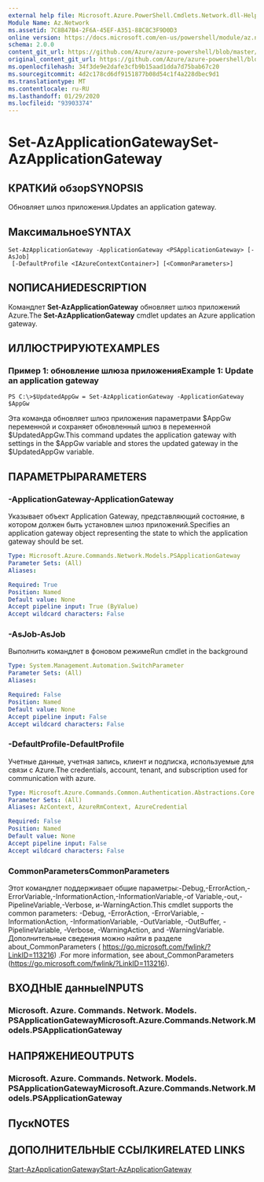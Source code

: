 ```yaml
---
external help file: Microsoft.Azure.PowerShell.Cmdlets.Network.dll-Help.xml
Module Name: Az.Network
ms.assetid: 7C8B47B4-2F6A-45EF-A351-88C8C3F9D0D3
online version: https://docs.microsoft.com/en-us/powershell/module/az.network/set-azapplicationgateway
schema: 2.0.0
content_git_url: https://github.com/Azure/azure-powershell/blob/master/src/Network/Network/help/Set-AzApplicationGateway.md
original_content_git_url: https://github.com/Azure/azure-powershell/blob/master/src/Network/Network/help/Set-AzApplicationGateway.md
ms.openlocfilehash: 34f3de9e2dafe3cfb9b15aad1dda7d75bab67c20
ms.sourcegitcommit: 4d2c178cd6df9151877b08d54c1f4a228dbec9d1
ms.translationtype: MT
ms.contentlocale: ru-RU
ms.lasthandoff: 01/29/2020
ms.locfileid: "93903374"
---
```

# <span data-ttu-id="2b83c-101">Set-AzApplicationGateway</span><span class="sxs-lookup"><span data-stu-id="2b83c-101">Set-AzApplicationGateway</span></span>

## <span data-ttu-id="2b83c-102">КРАТКИй обзор</span><span class="sxs-lookup"><span data-stu-id="2b83c-102">SYNOPSIS</span></span>
<span data-ttu-id="2b83c-103">Обновляет шлюз приложения.</span><span class="sxs-lookup"><span data-stu-id="2b83c-103">Updates an application gateway.</span></span>

## <span data-ttu-id="2b83c-104">Максимальное</span><span class="sxs-lookup"><span data-stu-id="2b83c-104">SYNTAX</span></span>

```
Set-AzApplicationGateway -ApplicationGateway <PSApplicationGateway> [-AsJob]
 [-DefaultProfile <IAzureContextContainer>] [<CommonParameters>]
```

## <span data-ttu-id="2b83c-105">NОПИСАНИЕ</span><span class="sxs-lookup"><span data-stu-id="2b83c-105">DESCRIPTION</span></span>
<span data-ttu-id="2b83c-106">Командлет **Set-AzApplicationGateway** обновляет шлюз приложений Azure.</span><span class="sxs-lookup"><span data-stu-id="2b83c-106">The **Set-AzApplicationGateway** cmdlet updates an Azure application gateway.</span></span>

## <span data-ttu-id="2b83c-107">ИЛЛЮСТРИРУЮТ</span><span class="sxs-lookup"><span data-stu-id="2b83c-107">EXAMPLES</span></span>

### <span data-ttu-id="2b83c-108">Пример 1: обновление шлюза приложения</span><span class="sxs-lookup"><span data-stu-id="2b83c-108">Example 1: Update an application gateway</span></span>
```
PS C:\>$UpdatedAppGw = Set-AzApplicationGateway -ApplicationGateway $AppGw
```

<span data-ttu-id="2b83c-109">Эта команда обновляет шлюз приложения параметрами $AppGw переменной и сохраняет обновленный шлюз в переменной $UpdatedAppGw.</span><span class="sxs-lookup"><span data-stu-id="2b83c-109">This command updates the application gateway with settings in the $AppGw variable and stores the updated gateway in the $UpdatedAppGw variable.</span></span>

## <span data-ttu-id="2b83c-110">ПАРАМЕТРЫ</span><span class="sxs-lookup"><span data-stu-id="2b83c-110">PARAMETERS</span></span>

### <span data-ttu-id="2b83c-111">-ApplicationGateway</span><span class="sxs-lookup"><span data-stu-id="2b83c-111">-ApplicationGateway</span></span>
<span data-ttu-id="2b83c-112">Указывает объект Application Gateway, представляющий состояние, в котором должен быть установлен шлюз приложений.</span><span class="sxs-lookup"><span data-stu-id="2b83c-112">Specifies an application gateway object representing the state to which the application gateway should be set.</span></span>

```yaml
Type: Microsoft.Azure.Commands.Network.Models.PSApplicationGateway
Parameter Sets: (All)
Aliases:

Required: True
Position: Named
Default value: None
Accept pipeline input: True (ByValue)
Accept wildcard characters: False
```

### <span data-ttu-id="2b83c-113">-AsJob</span><span class="sxs-lookup"><span data-stu-id="2b83c-113">-AsJob</span></span>
<span data-ttu-id="2b83c-114">Выполнить командлет в фоновом режиме</span><span class="sxs-lookup"><span data-stu-id="2b83c-114">Run cmdlet in the background</span></span>

```yaml
Type: System.Management.Automation.SwitchParameter
Parameter Sets: (All)
Aliases:

Required: False
Position: Named
Default value: None
Accept pipeline input: False
Accept wildcard characters: False
```

### <span data-ttu-id="2b83c-115">-DefaultProfile</span><span class="sxs-lookup"><span data-stu-id="2b83c-115">-DefaultProfile</span></span>
<span data-ttu-id="2b83c-116">Учетные данные, учетная запись, клиент и подписка, используемые для связи с Azure.</span><span class="sxs-lookup"><span data-stu-id="2b83c-116">The credentials, account, tenant, and subscription used for communication with azure.</span></span>

```yaml
Type: Microsoft.Azure.Commands.Common.Authentication.Abstractions.Core.IAzureContextContainer
Parameter Sets: (All)
Aliases: AzContext, AzureRmContext, AzureCredential

Required: False
Position: Named
Default value: None
Accept pipeline input: False
Accept wildcard characters: False
```

### <span data-ttu-id="2b83c-117">CommonParameters</span><span class="sxs-lookup"><span data-stu-id="2b83c-117">CommonParameters</span></span>
<span data-ttu-id="2b83c-118">Этот командлет поддерживает общие параметры:-Debug,-ErrorAction,-ErrorVariable,-InformationAction,-InformationVariable,-of Variable,-out,-PipelineVariable,-Verbose, и-WarningAction.</span><span class="sxs-lookup"><span data-stu-id="2b83c-118">This cmdlet supports the common parameters: -Debug, -ErrorAction, -ErrorVariable, -InformationAction, -InformationVariable, -OutVariable, -OutBuffer, -PipelineVariable, -Verbose, -WarningAction, and -WarningVariable.</span></span> <span data-ttu-id="2b83c-119">Дополнительные сведения можно найти в разделе about_CommonParameters ( https://go.microsoft.com/fwlink/?LinkID=113216) .</span><span class="sxs-lookup"><span data-stu-id="2b83c-119">For more information, see about_CommonParameters (https://go.microsoft.com/fwlink/?LinkID=113216).</span></span>

## <span data-ttu-id="2b83c-120">ВХОДНЫЕ данные</span><span class="sxs-lookup"><span data-stu-id="2b83c-120">INPUTS</span></span>

### <span data-ttu-id="2b83c-121">Microsoft. Azure. Commands. Network. Models. PSApplicationGateway</span><span class="sxs-lookup"><span data-stu-id="2b83c-121">Microsoft.Azure.Commands.Network.Models.PSApplicationGateway</span></span>

## <span data-ttu-id="2b83c-122">НАПРЯЖЕНИЕ</span><span class="sxs-lookup"><span data-stu-id="2b83c-122">OUTPUTS</span></span>

### <span data-ttu-id="2b83c-123">Microsoft. Azure. Commands. Network. Models. PSApplicationGateway</span><span class="sxs-lookup"><span data-stu-id="2b83c-123">Microsoft.Azure.Commands.Network.Models.PSApplicationGateway</span></span>

## <span data-ttu-id="2b83c-124">Пуск</span><span class="sxs-lookup"><span data-stu-id="2b83c-124">NOTES</span></span>

## <span data-ttu-id="2b83c-125">ДОПОЛНИТЕЛЬНЫЕ ССЫЛКИ</span><span class="sxs-lookup"><span data-stu-id="2b83c-125">RELATED LINKS</span></span>

[<span data-ttu-id="2b83c-126">Start-AzApplicationGateway</span><span class="sxs-lookup"><span data-stu-id="2b83c-126">Start-AzApplicationGateway</span></span>](./Start-AzApplicationGateway.md)


